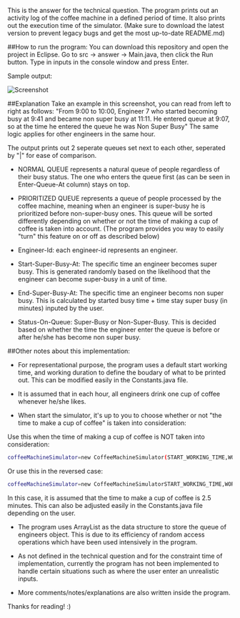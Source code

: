 This is the answer for the technical question. The program prints out an activity log of the coffee machine in a defined period of time. It also prints out the execution time of the simulator. (Make sure to download the latest version to prevent legacy bugs and get the most up-to-date README.md)

##How to run the program:
You can download this repository and open the project in Eclipse. Go to src -> answer -> Main.java, then click the Run button. Type in inputs in the console window and press Enter. 

Sample output:

![Screenshot](https://raw.githubusercontent.com/vinhnghi223/ZI2014-Nghi/master/Screenshot.PNG "Screenshot")

##Explanation
Take an example in this screenshot, you can read from left to right as follows: "From 9:00 to 10:00, Engineer 7 who started becoming busy at 9:41 and became non super busy at 11:11. He entered queue at 9:07, so at the time he entered the queue he was Non Super Busy" The same logic applies for other engineers in the same hour.

The output prints out 2 seperate queues set next to each other, seperated by "|" for ease of comparison.

* NORMAL QUEUE represents a natural queue of people regardless of their busy status. The one who enters the queue first (as can be seen in Enter-Queue-At column) stays on top.

* PRIORITIZED QUEUE represents a queue of people processed by the coffee machine, meaning when an engineer is super-busy he is prioritized before non-super-busy ones. This queue will be sorted differently depending on whether or not the time of making a cup of coffee is taken into account. (The program provides you way to easily "turn" this feature on or off as described below)
 
* Engineer-Id: each engineer-id represents an engineer.

* Start-Super-Busy-At: The specific time an engineer becomes super busy. This is generated randomly based on the likelihood that the engineer can become super-busy in a unit of time.

* End-Super-Busy-At: The specific time an engineer becoms non super busy. This is calculated by started busy time + time stay super busy (in minutes) inputed by the user.

* Status-On-Queue: Super-Busy or Non-Super-Busy. This is decided based on whether the time the engineer enter the queue is before or after he/she has become non super busy.

##Other notes about this implementation:
* For representational purpose, the program uses a default start working time, and working duration to define the boudary of what to be printed out. This can be modified easily in the Constants.java file.

* It is assumed that in each hour, all engineers drink one cup of coffee whenever he/she likes.

* When start the simulator, it's up to you to choose whether or not "the time to make a cup of coffee" is taken into consideration:

Use this when the time of making a cup of coffee is NOT taken into consideration:
```sh
coffeeMachineSimulator=new CoffeeMachineSimulator(START_WORKING_TIME,WORKING_DURATION);
```

Or use this in the reversed case:
```sh
coffeeMachineSimulator=new CoffeeMachineSimulatorSTART_WORKING_TIME,WORKING_DURATION,MAKE_ONE_COFFEE_TIME);
```
In this case, it is assumed that the time to make a cup of coffee is 2.5 minutes. This can also be adjusted easily in the Constants.java file depending on the user.

* The program uses ArrayList as the data structure to store the queue of engineers object. This is due to its efficiency of random access operations which have been used intensively in the program.

* As not defined in the technical question and for the constraint time of implementation, currently the program has not been implemented to handle certain situations such as where the user enter an unrealistic inputs.

* More comments/notes/explanations are also written inside the program.

Thanks for reading! :)

